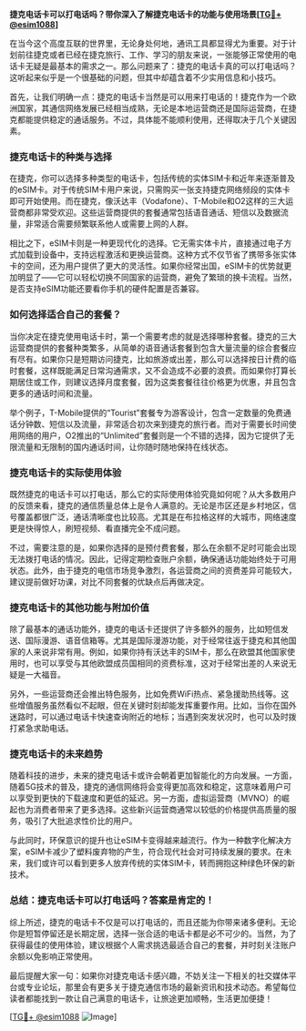 **捷克电话卡可以打电话吗？带你深入了解捷克电话卡的功能与使用场景[[TG💪+ @esim1088](https://t.me/s/esim1088)]**

在当今这个高度互联的世界里，无论身处何地，通讯工具都显得尤为重要。对于计划前往捷克或者已经在捷克旅行、工作、学习的朋友来说，一张能够正常使用的电话卡无疑是最基本的需求之一。那么问题来了：捷克的电话卡真的可以打电话吗？这听起来似乎是一个很基础的问题，但其中却蕴含着不少实用信息和小技巧。

首先，让我们明确一点：捷克的电话卡当然是可以用来打电话的！捷克作为一个欧洲国家，其通信网络发展已经相当成熟，无论是本地运营商还是国际运营商，在捷克都能提供稳定的通话服务。不过，具体能不能顺利使用，还得取决于几个关键因素。

### **捷克电话卡的种类与选择**

在捷克，你可以选择多种类型的电话卡，包括传统的实体SIM卡和近年来逐渐普及的eSIM卡。对于传统SIM卡用户来说，只需购买一张支持捷克网络频段的实体卡即可开始使用。而在捷克，像沃达丰（Vodafone）、T-Mobile和O2这样的三大运营商都非常受欢迎。这些运营商提供的套餐通常包括语音通话、短信以及数据流量，非常适合需要频繁联系他人或需要上网的人群。

相比之下，eSIM卡则是一种更现代化的选择。它无需实体卡片，直接通过电子方式加载到设备中，支持远程激活和更换运营商。这种方式不仅节省了携带多张实体卡的空间，还为用户提供了更大的灵活性。如果你经常出国，eSIM卡的优势就更加明显了——它可以轻松切换不同国家的运营商，避免了繁琐的换卡流程。当然，是否支持eSIM功能还要看你手机的硬件配置是否兼容。

### **如何选择适合自己的套餐？**

当你决定在捷克使用电话卡时，第一个需要考虑的就是选择哪种套餐。捷克的三大运营商提供的套餐种类繁多，从简单的语音通话套餐到包含大量流量的综合套餐应有尽有。如果你只是短期访问捷克，比如旅游或出差，那么可以选择按日计费的临时套餐，这样既能满足日常沟通需求，又不会造成不必要的浪费。而如果你打算长期居住或工作，则建议选择月度套餐，因为这类套餐往往价格更为优惠，并且包含更多的通话时间和流量。

举个例子，T-Mobile提供的“Tourist”套餐专为游客设计，包含一定数量的免费通话分钟数、短信以及流量，非常适合初次来到捷克的旅行者。而对于需要长时间使用网络的用户，O2推出的“Unlimited”套餐则是一个不错的选择，因为它提供了无限流量和无限制的国内通话时间，让你随时随地保持在线状态。

### **捷克电话卡的实际使用体验**

既然捷克的电话卡可以打电话，那么它的实际使用体验究竟如何呢？从大多数用户的反馈来看，捷克的通信质量总体上是令人满意的。无论是市区还是乡村地区，信号覆盖都很广泛，通话清晰度也比较高。尤其是在布拉格这样的大城市，网络速度更是快得惊人，刷短视频、看直播完全不成问题。

不过，需要注意的是，如果你选择的是预付费套餐，那么在余额不足时可能会出现无法拨打电话的情况。因此，记得定期检查账户余额，确保通话功能始终处于可用状态。此外，由于捷克的电信市场竞争激烈，各运营商之间的资费差异可能较大，建议提前做好功课，对比不同套餐的优缺点后再做决定。

### **捷克电话卡的其他功能与附加价值**

除了最基本的通话功能外，捷克的电话卡还提供了许多额外的服务，比如短信发送、国际漫游、语音信箱等。尤其是国际漫游功能，对于经常往返于捷克和其他国家的人来说非常有用。例如，如果你持有沃达丰的SIM卡，那么在欧盟其他国家使用时，也可以享受与其他欧盟成员国相同的资费标准，这对于经常出差的人来说无疑是一大福音。

另外，一些运营商还会推出特色服务，比如免费WiFi热点、紧急援助热线等。这些增值服务虽然看似不起眼，但在关键时刻却能发挥重要作用。比如，当你在国外迷路时，可以通过电话卡快速查询附近的地标；当遇到突发状况时，也可以及时拨打紧急求助电话。

### **捷克电话卡的未来趋势**

随着科技的进步，未来的捷克电话卡或许会朝着更加智能化的方向发展。一方面，随着5G技术的普及，捷克的通信网络将会变得更加高效和稳定，这意味着用户可以享受到更快的下载速度和更低的延迟。另一方面，虚拟运营商（MVNO）的崛起也为消费者带来了更多选择。这些新兴运营商通常以较低的价格提供高质量的服务，吸引了大批追求性价比的用户。

与此同时，环保意识的提升也让eSIM卡变得越来越流行。作为一种数字化解决方案，eSIM卡减少了塑料废弃物的产生，符合现代社会对可持续发展的要求。在未来，我们或许可以看到更多人放弃传统的实体SIM卡，转而拥抱这种绿色环保的新技术。

### **总结：捷克电话卡可以打电话吗？答案是肯定的！**

综上所述，捷克的电话卡不仅是可以打电话的，而且还能为你带来诸多便利。无论你是短暂停留还是长期定居，选择一张合适的电话卡都是必不可少的。当然，为了获得最佳的使用体验，建议根据个人需求挑选最适合自己的套餐，并时刻关注账户余额以免影响正常使用。

最后提醒大家一句：如果你对捷克电话卡感兴趣，不妨关注一下相关的社交媒体平台或专业论坛，那里会有更多关于捷克通信市场的最新资讯和技术动态。希望每位读者都能找到一款让自己满意的电话卡，让旅途更加顺畅，生活更加便捷！

[[TG💪+ @esim1088](https://t.me/s/esim1088) ![Image](https://i.postimg.cc/4NQfJmqS/Snipaste-2025-05-13-00-14-12.png)]